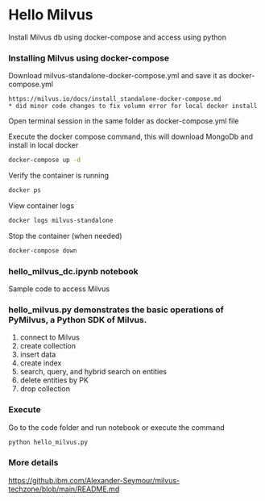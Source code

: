 # Hello Milvus
Install Milvus db using docker-compose and access using python

### Installing Milvus using docker-compose
Download milvus-standalone-docker-compose.yml and save it as docker-compose.yml 

    https://milvus.io/docs/install_standalone-docker-compose.md
    * did minor code changes to fix volumn error for local docker install 
    
Open terminal session in the same folder as docker-compose.yml file

Execute the docker compose command, this will download MongoDb and install in local docker
```bash 
docker-compose up -d
```

Verify the container is running 
```bash 
docker ps
```

View container logs
```bash 
docker logs milvus-standalone
```

Stop the container (when needed)
```bash 
docker-compose down
```

### hello_milvus_dc.ipynb notebook
Sample code to access Milvus

### hello_milvus.py demonstrates the basic operations of PyMilvus, a Python SDK of Milvus.
1. connect to Milvus
2. create collection
3. insert data
4. create index
5. search, query, and hybrid search on entities
6. delete entities by PK
7. drop collection

### Execute
Go to the code folder and run notebook or execute the command
```bash 
python hello_milvus.py
```

### More details
https://github.ibm.com/Alexander-Seymour/milvus-techzone/blob/main/README.md

